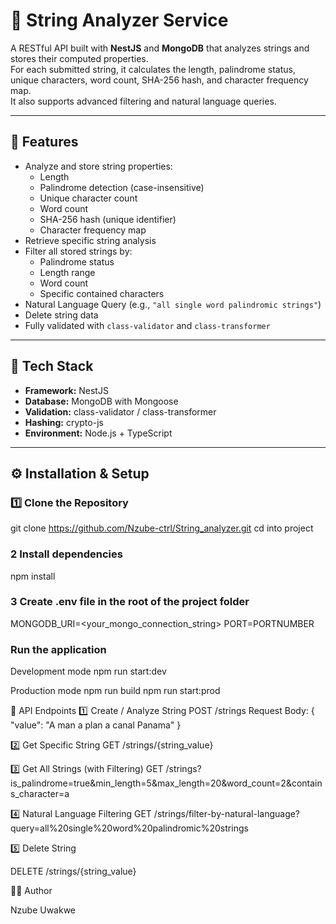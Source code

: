 # 🧩 String Analyzer Service

A RESTful API built with **NestJS** and **MongoDB** that analyzes strings and stores their computed properties.  
For each submitted string, it calculates the length, palindrome status, unique characters, word count, SHA-256 hash, and character frequency map.  
It also supports advanced filtering and natural language queries.

---

## 🚀 Features

- Analyze and store string properties:
  - Length
  - Palindrome detection (case-insensitive)
  - Unique character count
  - Word count
  - SHA-256 hash (unique identifier)
  - Character frequency map
- Retrieve specific string analysis
- Filter all stored strings by:
  - Palindrome status
  - Length range
  - Word count
  - Specific contained characters
- Natural Language Query (e.g., `"all single word palindromic strings"`)
- Delete string data
- Fully validated with `class-validator` and `class-transformer`

---

## 🧱 Tech Stack

- **Framework:** NestJS
- **Database:** MongoDB with Mongoose
- **Validation:** class-validator / class-transformer
- **Hashing:** crypto-js
- **Environment:** Node.js + TypeScript

---

## ⚙️ Installation & Setup

### 1️⃣ Clone the Repository
git clone https://github.com/Nzube-ctrl/String_analyzer.git
cd into project

### 2 Install dependencies
npm install

### 3 Create .env file in the root of the project folder
MONGODB_URI=<your_mongo_connection_string>
PORT=PORTNUMBER

### Run the application
Development mode
npm run start:dev 

Production mode
npm run build
npm run start:prod

🧪 API Endpoints
1️⃣ Create / Analyze String
POST /strings
Request Body:
{
  "value": "A man a plan a canal Panama"
}

2️⃣ Get Specific String
GET /strings/{string_value}

3️⃣ Get All Strings (with Filtering)
GET /strings?is_palindrome=true&min_length=5&max_length=20&word_count=2&contains_character=a

4️⃣ Natural Language Filtering
GET /strings/filter-by-natural-language?query=all%20single%20word%20palindromic%20strings

5️⃣ Delete String

DELETE /strings/{string_value}

🧑‍💻 Author

Nzube Uwakwe